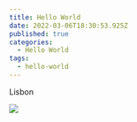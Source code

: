 ```yaml
---
title: Hello World
date: 2022-03-06T18:30:53.925Z
published: true
categories:
  - Hello World
tags:
  - hello-world
---
```

Lisbon


![](/images-posts/lisboa.jpg)